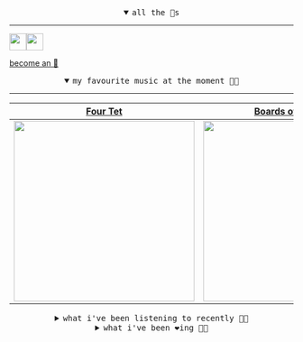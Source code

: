 <details open>

<summary align="center"><samp>all the 🥚s</samp></summary>
<hr />

<a href="https://github.com/pvinis"><img src="https://avatars.githubusercontent.com/u/100233?s=90&v=4" width="30" height="30" /><a href="https://github.com/maxPugh"><img src="https://avatars.githubusercontent.com/u/46350013?s=90&u=52a601eaa2d272b35477d096fe782ebf0a8a1f68&v=4" width="30" height="30" />

<samp><a href="https://github.com/bitttttten/bitttttten/stargazers">become an 🥚</a></samp>

</details>

<details open>

<summary align="center"><samp>my favourite music at the moment 🎵🎶</samp></summary>
<hr />

<!-- toc -->

| [Four Tet](https://open.spotify.com/artist/7Eu1txygG6nJttLHbZdQOh)                                                                                               | [Boards of Canada](https://open.spotify.com/artist/2VAvhf61GgLYmC6C8anyX1)                                                                                       | [Madlib](https://open.spotify.com/artist/5LhTec3c7dcqBvpLRWbMcf)                                                                                                 | [Aphex Twin](https://open.spotify.com/artist/6kBDZFXuLrZgHnvmPu9NsG)                                                                                             |
| ---------------------------------------------------------------------------------------------------------------------------------------------------------------- | ---------------------------------------------------------------------------------------------------------------------------------------------------------------- | ---------------------------------------------------------------------------------------------------------------------------------------------------------------- | ---------------------------------------------------------------------------------------------------------------------------------------------------------------- |
| [<img src="https://i.scdn.co/image/c68646bdcd569ea787764404081d140d55027f4f" width="320" height="auto">](https://open.spotify.com/artist/7Eu1txygG6nJttLHbZdQOh) | [<img src="https://i.scdn.co/image/c0b33a8d211600d70dcda3077d6a582da34321b0" width="320" height="auto">](https://open.spotify.com/artist/2VAvhf61GgLYmC6C8anyX1) | [<img src="https://i.scdn.co/image/e73ab683f7db79f808d05538cc4390b4e5d47804" width="320" height="auto">](https://open.spotify.com/artist/5LhTec3c7dcqBvpLRWbMcf) | [<img src="https://i.scdn.co/image/5630c4ae80c6d8cb16f021fdf5b4fc28c90420ab" width="320" height="auto">](https://open.spotify.com/artist/6kBDZFXuLrZgHnvmPu9NsG) |

<!-- tocstop -->

</details>

<details>

<summary align="center"><samp>what i've been listening to recently 🎵🎶</samp></summary>
<hr />

<!-- toc -->

| [Don't Bother They're Here<br />Stars Of The Lid](https://open.spotify.com/track/477naywDON3t1iAF4COlOV)                                                        | [Intro<br />Weval](https://open.spotify.com/track/0aCRmuAglOL2ckmyXfG7Oh)                                                                                       | [De mon âme à ton âme<br />KOMPROMAT, Adele Haenel](https://open.spotify.com/track/32AvALOV6u9QChCTD9gjMH)                                                      | [Je Doet Me Denken Aan Fluwele…<br />BrakeFast, Merel van Slobbe](https://open.spotify.com/track/3805uwuYv3FVa7sakgoST8)                                        |
| --------------------------------------------------------------------------------------------------------------------------------------------------------------- | --------------------------------------------------------------------------------------------------------------------------------------------------------------- | --------------------------------------------------------------------------------------------------------------------------------------------------------------- | --------------------------------------------------------------------------------------------------------------------------------------------------------------- |
| [<img src="https://i.scdn.co/image/6fce70a6ff52a904bacf8c17f3aff94c3e22d258" width="320" height="auto">](https://open.spotify.com/track/477naywDON3t1iAF4COlOV) | [<img src="https://i.scdn.co/image/8e91f3979bdd5fb67cb217eff91c53c03bd63622" width="320" height="auto">](https://open.spotify.com/track/0aCRmuAglOL2ckmyXfG7Oh) | [<img src="https://i.scdn.co/image/3a163ebc47d5309793689a3f8ee56cda83091606" width="320" height="auto">](https://open.spotify.com/track/32AvALOV6u9QChCTD9gjMH) | [<img src="https://i.scdn.co/image/0d834b9ff07806863fad85519c98533f1e3c3d1a" width="320" height="auto">](https://open.spotify.com/track/3805uwuYv3FVa7sakgoST8) |

<!-- tocstop -->

</details>

<details>

<summary align="center"><samp>what i've been ❤️ing 🎵🎶</samp></summary>
<hr />

<!-- toc -->

| [IZ-US<br />Aphex Twin](https://open.spotify.com/album/0ofaIVDxemaYYQipgWRYKp)                                                                                  | [Auto & Allo<br />Oneohtrix Point Never](https://open.spotify.com/album/0oGzSazidykcL5XNTEuS9z)                                                                 | [I Don’t Love Me Anymore<br />Oneohtrix Point Never](https://open.spotify.com/album/0oGzSazidykcL5XNTEuS9z)                                                     | [Anna Painting<br />Four Tet](https://open.spotify.com/album/0CTMk3XKsfG1LfmKu1KCCA)                                                                            |
| --------------------------------------------------------------------------------------------------------------------------------------------------------------- | --------------------------------------------------------------------------------------------------------------------------------------------------------------- | --------------------------------------------------------------------------------------------------------------------------------------------------------------- | --------------------------------------------------------------------------------------------------------------------------------------------------------------- |
| [<img src="https://i.scdn.co/image/ab67616d0000b273c4d5de8930bbc762a68c0bc7" width="320" height="auto">](https://open.spotify.com/album/0ofaIVDxemaYYQipgWRYKp) | [<img src="https://i.scdn.co/image/ab67616d0000b27330ceed1406b1a6c0fb7b1454" width="320" height="auto">](https://open.spotify.com/album/0oGzSazidykcL5XNTEuS9z) | [<img src="https://i.scdn.co/image/ab67616d0000b27330ceed1406b1a6c0fb7b1454" width="320" height="auto">](https://open.spotify.com/album/0oGzSazidykcL5XNTEuS9z) | [<img src="https://i.scdn.co/image/ab67616d0000b2731b8f3dd55d1078f7c5c8ef85" width="320" height="auto">](https://open.spotify.com/album/0CTMk3XKsfG1LfmKu1KCCA) |

<!-- tocstop -->

</details>
